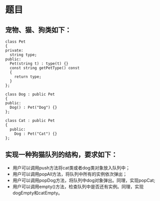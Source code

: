 # 题目
## 宠物、猫、狗类如下：
```
class Pet
{
private:
  string type;
public:
  Pet(string t) : type(t) {}
  const string getPetType() const
  {
    return type;
  }
};

class Dog : public Pet
{
public:
  Dog() : Pet("Dog") {}
};

class Cat : public Pet
{
  public:
    Dog : Pet("Cat") {}
};
```
## 实现一种狗猫队列的结构，要求如下：
- 用户可以调用push方法将cat类或者dog类对象放入队列中；
- 用户可以调用popAll方法，将队列中所有的实例依次弹出；
- 用户可以调用popDog方法，将队列中dog对象弹出。同理，实现popCat;
- 用户可以调用empty()方法，检查队列中是否还有实例。同理，实现dogEmpty和catEmpty。
